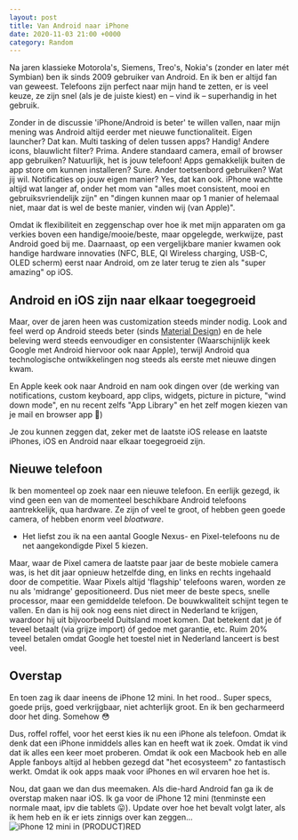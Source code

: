 ```yaml
---
layout: post
title: Van Android naar iPhone
date: 2020-11-03 21:00 +0000
category: Random
---
```


Na jaren klassieke Motorola's, Siemens, Treo's, Nokia's (zonder en later mét Symbian) ben ik sinds 2009 gebruiker van Android. En ik ben er altijd fan van geweest. Telefoons zijn perfect naar mijn hand te zetten, er is veel keuze, ze zijn snel (als je de juiste kiest) en – vind ik – superhandig in het gebruik.

Zonder in de discussie 'iPhone/Android is beter' te willen vallen, naar mijn mening was Android altijd eerder met nieuwe functionaliteit. Eigen launcher? Dat kan. Multi tasking of delen tussen apps? Handig! Andere icons, blauwlicht filter? Prima. Andere standaard camera, email of browser app gebruiken? Natuurlijk, het is jouw telefoon! Apps gemakkelijk buiten de app store om kunnen installeren? Sure. Ander toetsenbord gebruiken? Wat jij wil. Notificaties op jouw eigen manier? Yes, dat kan ook. iPhone wachtte altijd wat langer af, onder het mom van "alles moet consistent, mooi en gebruiksvriendelijk zijn" en "dingen kunnen maar op 1 manier of helemaal niet, maar dat is wel de beste manier, vinden wij (van Apple)".

Omdat ik flexibiliteit en zeggenschap over hoe ik met mijn apparaten om ga verkies boven een handige/mooie/beste, maar opgelegde, werkwijze, past Android goed bij me. Daarnaast, op een vergelijkbare manier kwamen ook handige hardware innovaties (NFC, BLE, QI Wireless charging, USB-C, OLED scherm) eerst naar Android, om ze later terug te zien als "super amazing" op iOS.

## Android en iOS zijn naar elkaar toegegroeid

Maar, over de jaren heen was customization steeds minder nodig. Look and feel werd op Android steeds beter (sinds [Material Design](https://www.material.io/)) en de hele beleving werd steeds eenvoudiger en consistenter (Waarschijnlijk keek Google met Android hiervoor ook naar Apple), terwijl Android qua technologische ontwikkelingen nog steeds als eerste met nieuwe dingen kwam.

En Apple keek ook naar Android en nam ook dingen over (de werking van notifications, custom keyboard, app clips, widgets, picture in picture, "wind down mode", en nu recent zelfs "App Library" en het zelf mogen kiezen van je mail en browser app 🎉)

Je zou kunnen zeggen dat, zeker met de laatste iOS release en laatste iPhones, iOS en Android naar elkaar toegegroeid zijn.

## Nieuwe telefoon

Ik ben momenteel op zoek naar een nieuwe telefoon. En eerlijk gezegd, ik vind geen een van de momenteel beschikbare Android telefoons aantrekkelijk, qua hardware. Ze zijn of veel te groot, of hebben geen goede camera, of hebben enorm veel *bloatware*.

- Het liefst zou ik na een aantal Google Nexus- en Pixel-telefoons nu de net aangekondigde Pixel 5 kiezen.

Maar, waar de Pixel camera de laatste paar jaar de beste mobiele camera was, is het dit jaar opnieuw hetzelfde ding, en links en rechts ingehaald door de competitie. Waar Pixels altijd 'flagship' telefoons waren, worden ze nu als 'midrange' gepositioneerd. Dus niet meer de beste specs, snelle processor, maar een gemiddelde telefoon. De bouwkwaliteit schijnt tegen te vallen. En dan is hij ook nog eens niet direct in Nederland te krijgen, waardoor hij uit bijvoorbeeld Duitsland moet komen. Dat betekent dat je óf teveel betaalt (via grijze import) óf gedoe met garantie, etc. Ruim 20% teveel betalen omdat Google het toestel niet in Nederland lanceert is best veel.

## Overstap

En toen zag ik daar ineens de iPhone 12 mini. In het rood.. Super specs, goede prijs, goed verkrijgbaar, niet achterlijk groot. En ik ben gecharmeerd door het ding. Somehow 😳

Dus, roffel roffel, voor het eerst kies ik nu een iPhone als telefoon. Omdat ik denk dat een iPhone inmiddels alles kan en heeft wat ik zoek. Omdat ik vind dat ik alles een keer moet proberen. Omdat ik ook een Macbook heb en alle Apple fanboys altijd al hebben gezegd dat "het ecosysteem" zo fantastisch werkt. Omdat ik ook apps maak voor iPhones en wil ervaren hoe het is.

Nou, dat gaan we dan dus meemaken. Als die-hard Android fan ga ik de overstap maken naar iOS. Ik ga voor de iPhone 12 mini (tenminste een normale maat, ipv die tablets 😛). Update over hoe het bevalt volgt later, als ik hem heb en ik er iets zinnigs over kan zeggen...
![iPhone 12 mini in (PRODUCT)RED](https://www.apple.com/newsroom/images/product/iphone/standard/apple_iphone-12_color-red_10132020_big_carousel.jpg.large.jpg)
